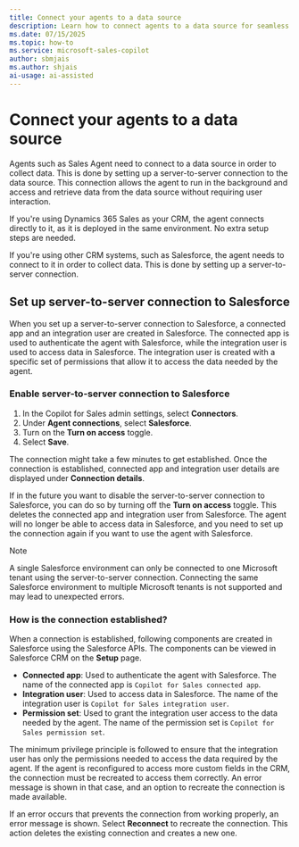 ```yaml
---
title: Connect your agents to a data source
description: Learn how to connect agents to a data source for seamless data retrieval using server-to-server connections.
ms.date: 07/15/2025
ms.topic: how-to
ms.service: microsoft-sales-copilot
author: sbmjais
ms.author: shjais
ai-usage: ai-assisted
---
```


# Connect your agents to a data source

Agents such as Sales Agent need to connect to a data source in order to collect data. This is done by setting up a server-to-server connection to the data source. This connection allows the agent to run in the background and access and retrieve data from the data source without requiring user interaction.

If you're using Dynamics 365 Sales as your CRM, the agent connects directly to it, as it is deployed in the same environment. No extra setup steps are needed.

If you're using other CRM systems, such as Salesforce, the agent needs to connect to it in order to collect data. This is done by setting up a server-to-server connection.

## Set up server-to-server connection to Salesforce

When you set up a server-to-server connection to Salesforce, a connected app and an integration user are created in Salesforce. The connected app is used to authenticate the agent with Salesforce, while the integration user is used to access data in Salesforce. The integration user is created with a specific set of permissions that allow it to access the data needed by the agent.

### Enable server-to-server connection to Salesforce

1. In the Copilot for Sales admin settings, select **Connectors**.
1. Under **Agent connections**, select **Salesforce**.
1. Turn on the **Turn on access** toggle.
1. Select **Save**.

The connection might take a few minutes to get established. Once the connection is established, connected app and integration user details are displayed under **Connection details**.

If in the future you want to disable the server-to-server connection to Salesforce, you can do so by turning off the **Turn on access** toggle. This deletes the connected app and integration user from Salesforce. The agent will no longer be able to access data in Salesforce, and you need to set up the connection again if you want to use the agent with Salesforce.

> [!NOTE]
> A single Salesforce environment can only be connected to one Microsoft tenant using the server-to-server connection. Connecting the same Salesforce environment to multiple Microsoft tenants is not supported and may lead to unexpected errors.

### How is the connection established?

When a connection is established, following components are created in Salesforce using the Salesforce APIs. The components can be viewed in Salesforce CRM on the **Setup** page.

- **Connected app**: Used to authenticate the agent with Salesforce. The name of the connected app is `Copilot for Sales connected app`. 
- **Integration user**: Used to access data in Salesforce. The name of the integration user is `Copilot for Sales integration user`.
- **Permission set**: Used to grant the integration user access to the data needed by the agent. The name of the permission set is `Copilot for Sales permission set`.

The minimum privilege principle is followed to ensure that the integration user has only the permissions needed to access the data required by the agent. If the agent is reconfigured to access more custom fields in the CRM, the connection must be recreated to access them correctly. An error message is shown in that case, and an option to recreate the connection is made available.

If an error occurs that prevents the connection from working properly, an error message is shown. Select **Reconnect** to recreate the connection. This action deletes the existing connection and creates a new one. 